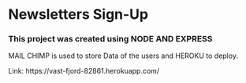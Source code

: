 <h1>Newsletters Sign-Up</h1>
<h3>This project was created using NODE AND EXPRESS</h3>
<p>MAIL CHIMP is used to store Data of the users and HEROKU to deploy.</p>
Link:
https://vast-fjord-82861.herokuapp.com/
